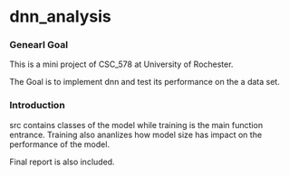 # dnn_analysis
### Genearl Goal
This is a mini project of CSC_578 at University of Rochester.

The Goal is to implement dnn and test its performance on the a data set. 
### Introduction
src contains classes of the model while training is the main function entrance. Training also ananlizes how model size has impact on the performance of the model.

Final report is also included.
